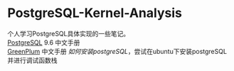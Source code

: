 # PostgreSQL-Kernel-Analysis
个人学习PostgreSQL具体实现的一些笔记。  
[PostgreSQL](http://www.postgres.cn/docs/9.6/index.html) 9.6 中文手册    
[GreenPlum](https://gp-docs-cn.github.io/docs/best_practices/intro.html)  中文手册 
*如何安装postgreSQL*，尝试在ubuntu下安装postgreSQL并进行调试函数栈

